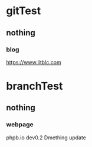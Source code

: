 # gitTest
## nothing
### blog
https://www.litblc.com
# branchTest
## nothing ##
### webpage
phpb.io
dev0.2
Dmething update
